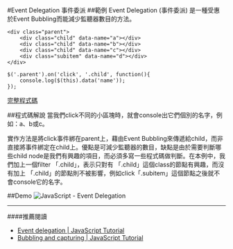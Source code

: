 #Event Delegation 事件委派
##範例
Event Delegation (事件委派) 是一種受惠於Event Bubbling而能減少監聽器數目的方法。

	<div class="parent">
	    <div class="child" data-name="a"></div>
	    <div class="child" data-name="b"></div>
	    <div class="child" data-name="c"></div>
		<div class="subitem" data-name="d"></div>
	</div>

	$('.parent').on('click', '.child', function(){
	    console.log($(this).data('name'));   
	});

[完整程式碼](dom_and_browser_patterns/event_delegation/event_delegation.html)  

##程式碼解說
當我們click不同的小區塊時，就會console出它們個別的名字，例如：a、b或c。  

實作方法是將click事件綁在parent上，藉由Event Bubbling來傳遞給child，而非直接將事件綁定在child上。優點是可減少監聽器的數目，缺點是由於需要判斷哪些child node是我們有興趣的項目，而必須多寫一些程式碼做判斷。在本例中，我們加上一個filter 「.child」，表示只對有 「.child」這個class的節點有興趣，而沒有加上 「.child」的節點則不被影響，例如click「.subitem」這個節點之後就不會console它的名字。  

##Demo
![JavaScript - Event Delegation](https://lh3.googleusercontent.com/LqvkgUlH_l3vurtNjRuxKwEZMFCb5vDGE4MWdHizCwQ=w484-h352-no)

---
####推薦閱讀
- [Event delegation | JavaScript Tutorial](http://javascript.info/tutorial/event-delegation)
- [Bubbling and capturing | JavaScript Tutorial](http://javascript.info/tutorial/bubbling-and-capturing)